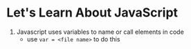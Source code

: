 # Let's Learn About JavaScript

1. Javascript uses variables to name or call elements in code
    - use `var = <file name>` to do this